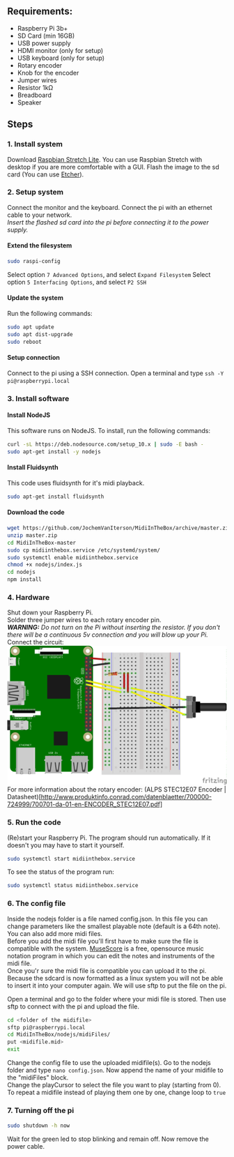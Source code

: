 ## Requirements:
- Raspberry Pi 3b+
- SD Card (min 16GB)
- USB power supply
- HDMI monitor (only for setup)
- USB keyboard (only for setup)
- Rotary encoder
- Knob for the encoder
- Jumper wires
- Resistor 1kΩ
- Breadboard
- Speaker

## Steps
### 1. Install system
Download [Raspbian Stretch Lite](https://www.raspberrypi.org/downloads/raspbian/). You can use Raspbian Stretch with desktop if you are more comfortable with a GUI. Flash the image to the sd card (You can use [Etcher](https://www.balena.io/etcher/)).

### 2. Setup system
Connect the monitor and the keyboard. Connect the pi with an ethernet cable to your network.  
_Insert the flashed sd card into the pi before connecting it to the power supply._

#### Extend the filesystem
```BASH
sudo raspi-config
```
Select option `7 Advanced Options`, and select `Expand Filesystem`
Select option `5 Interfacing Options`, and select `P2 SSH`

#### Update the system
Run the following commands:
```BASH
sudo apt update
sudo apt dist-upgrade
sudo reboot
```

#### Setup connection
Connect to the pi using a SSH connection. Open a terminal and type `ssh -Y pi@raspberrypi.local`

### 3. Install software
#### Install NodeJS
This software runs on NodeJS. To install, run the following commands:
```BASH
curl -sL https://deb.nodesource.com/setup_10.x | sudo -E bash -
sudo apt-get install -y nodejs
```

#### Install Fluidsynth
This code uses fluidsynth for it's midi playback.
```BASH
sudo apt-get install fluidsynth
```

#### Download the code
```BASH
wget https://github.com/JochemVanIterson/MidiInTheBox/archive/master.zip
unzip master.zip
cd MidiInTheBox-master
sudo cp midiinthebox.service /etc/systemd/system/
sudo systemctl enable midiinthebox.service
chmod +x nodejs/index.js
cd nodejs
npm install
```

### 4. Hardware
Shut down your Raspberry Pi.  
Solder three jumper wires to each rotary encoder pin.  
**_WARNING:_** _Do not turn on the Pi without inserting the resistor. If you don't there will be a continuous 5v connection and you will blow up your Pi._  
Connect the circuit:  
![](assets/Rotary_encoder_circuit_bb.png)
For more information about the rotary encoder: (ALPS STEC12E07 Encoder | Datasheet)[http://www.produktinfo.conrad.com/datenblaetter/700000-724999/700701-da-01-en-ENCODER_STEC12E07.pdf]

### 5. Run the code
(Re)start your Raspberry Pi. The program should run automatically. If it doesn't you may have to start it yourself.
```BASH
sudo systemctl start midiinthebox.service
```
To see the status of the program run:
```BASH
sudo systemctl status midiinthebox.service
```

### 6. The config file
Inside the nodejs folder is a file named config.json. In this file you can change parameters like the smallest playable note (default is a 64th note). You can also add more midi files.  
Before you add the midi file you'll first have to make sure the  file is compatible with the system.  [MuseScore](https://musescore.com) is a free, opensource music notation program in which you can edit the notes and instruments of the midi file.  
Once you'r sure the midi file is compatible you can upload it to the pi. Because the sdcard is now formatted as a linux system you will not be able to insert it into your computer again. We will use sftp to put the file on the pi.

Open a terminal and go to the folder where your midi file is stored. Then use sftp to connect with the pi and upload the file.
```BASH
cd <folder of the midifile>
sftp pi@raspberrypi.local
cd MidiInTheBox/nodejs/midiFiles/
put <midifile.mid>
exit
```
Change the config file to use the uploaded midifile(s). Go to the nodejs folder and type `nano config.json`. Now append the name of your midifile to the "midiFiles" block.  
Change the playCursor to select the file you want to play (starting from 0). To repeat a midifile instead of playing them one by one, change loop to `true`

### 7. Turning off the pi
```BASH
sudo shutdown -h now
```
Wait for the green led to stop blinking and remain off. Now remove the power cable.
